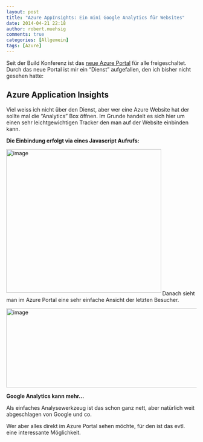 ```yaml
---
layout: post
title: "Azure AppInsights: Ein mini Google Analytics für Websites"
date: 2014-04-21 22:18
author: robert.muehsig
comments: true
categories: [Allgemein]
tags: [Azure]
---
```

<p>Seit der Build Konferenz ist das <a href="http://portal.azure.com/">neue Azure Portal</a> für alle freigeschaltet. Durch das neue Portal ist mir ein “Dienst” aufgefallen, den ich bisher nicht gesehen hatte:</p> <h2>Azure Application Insights</h2> <p>Viel weiss ich nicht über den Dienst, aber wer eine Azure Website hat der sollte mal die “Analytics” Box öffnen. Im Grunde handelt es sich hier um einen sehr leichtgewichtigen Tracker den man auf der Website einbinden kann. </p> <p><strong>Die Einbindung erfolgt via eines Javascript Aufrufs:</strong></p> <p><a href="http://blog.codeinside.eu/wp-content/uploads/image2013.png"><img title="image" style="border-top: 0px; border-right: 0px; background-image: none; border-bottom: 0px; float: left; padding-top: 0px; padding-left: 0px; border-left: 0px; display: inline; padding-right: 0px" border="0" alt="image" src="http://blog.codeinside.eu/wp-content/uploads/image_thumb1149.png" width="410" align="left" height="379"></a></p> <p>&nbsp;</p> <p>&nbsp;</p> <p>&nbsp;</p> <p>&nbsp;</p> <p>&nbsp;</p> <p>&nbsp;</p> <p>&nbsp;</p> <p>&nbsp;</p> <p>&nbsp;</p> <p>&nbsp;</p> <p>&nbsp;</p> <p>&nbsp;</p> <p>Danach sieht man im Azure Portal eine sehr einfache Ansicht der letzten Besucher.</p> <p><a href="http://blog.codeinside.eu/wp-content/uploads/image2014.png"><img title="image" style="border-top: 0px; border-right: 0px; background-image: none; border-bottom: 0px; padding-top: 0px; padding-left: 0px; border-left: 0px; display: inline; padding-right: 0px" border="0" alt="image" src="http://blog.codeinside.eu/wp-content/uploads/image_thumb1150.png" width="570" height="209"></a></p> <p><strong>Google Analytics kann mehr…</strong></p> <p>Als einfaches Analysewerkzeug ist das schon ganz nett, aber natürlich weit abgeschlagen von Google und co. </p> <p>Wer aber alles direkt im Azure Portal sehen möchte, für den ist das evtl. eine interessante Möglichkeit.</p>
